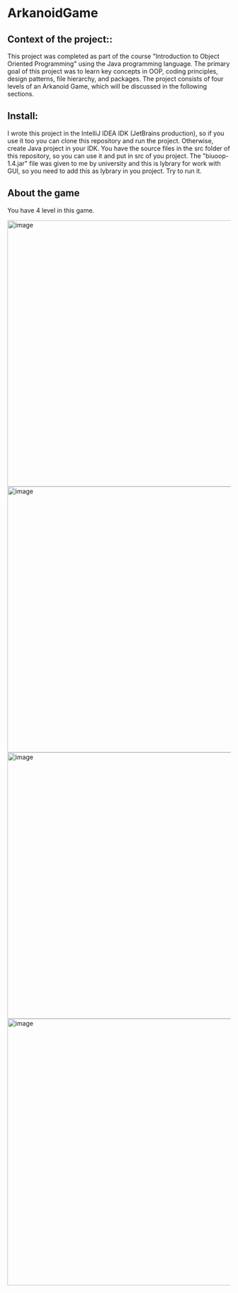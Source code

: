 # ArkanoidGame

## Context of the project::
This project was completed as part of the course "Introduction to Object Oriented Programming" using the Java programming language. 
The primary goal of this project was to learn key concepts in OOP, coding principles, design patterns, file hierarchy, and packages.
The project consists of four levels of an Arkanoid Game, which will be discussed in the following sections.

## Install:
I wrote this project in the IntelliJ IDEA IDK (JetBrains production), so if you use it too you can clone this repository and run the project.
Otherwise, create Java project in your IDK. You have the source files in the src folder of this repository, so you can use it and put in src
of you project. The "biuoop-1.4.jar" file was given to me by university and this is lybrary for work with GUI, so you need to add this as lybrary
in you project. Try to run it.

## About the game
You have 4 level in this game.

<img width="601" alt="image" src="https://user-images.githubusercontent.com/33784470/231135343-b71f6720-0ccd-4936-8cfa-3f5901974182.png">
<img width="600" alt="image" src="https://user-images.githubusercontent.com/33784470/231135439-14694104-8c11-4c87-95db-890b38a6eec3.png">
<img width="601" alt="image" src="https://user-images.githubusercontent.com/33784470/231135519-62b9dc03-dff6-4d34-9eca-bcdb01682d45.png">
<img width="602" alt="image" src="https://user-images.githubusercontent.com/33784470/231135595-84401a75-d13b-4533-bdfe-f3aa9a20fc65.png">

